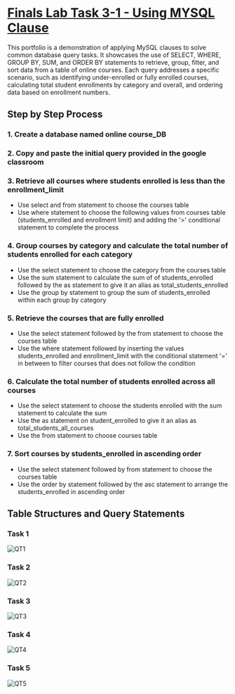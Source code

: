 # [Finals Lab Task 3-1 - Using MYSQL Clause](https://github.com/user-attachments/files/19895050/pangilinan_FinalsLabTask3-1.docx)
This portfolio is a demonstration of applying MySQL clauses to solve common database query tasks. It showcases the use of SELECT, WHERE, GROUP BY, SUM, and ORDER BY statements to retrieve, group, filter, and sort data from a table of online courses. Each query addresses a specific scenario, such as identifying under-enrolled or fully enrolled courses, calculating total student enrollments by category and overall, and ordering data based on enrollment numbers.

## Step by Step Process
### 1. Create a database named online course_DB

### 2. Copy and paste the initial query provided in the google classroom

### 3. Retrieve all courses where students enrolled is less than the enrollment_limit
- Use select and from statement to choose the courses table
- Use where statement to choose the following values from courses table (students_enrolled and enrollment limit) and adding the '>' conditional statement to complete the process
  
### 4. Group courses by category and calculate the total number of students enrolled for each category
- Use the select statement to choose the category from the courses table
- Use the sum statement to calculate the sum of  of students_enrolled followed by the as statement to give it an alias as total_students_enrolled
- Use the group by statement to group the sum of students_enrolled within each group by category
  
### 5. Retrieve the courses that are fully enrolled
- Use the select statement followed by the from statement to choose the courses table
- Use the where statement followed by inserting the values students_enrolled and enrollment_limit with the conditional statement '=' in between to filter courses that does not follow the condition
  
### 6. Calculate the total number of students enrolled across all courses
- Use the select statement to choose the students enrolled with the sum statement to calculate the sum
- Use the as statement on student_enrolled to give it an alias as total_students_all_courses
- Use the from statement to choose courses table
  
### 7. Sort courses by students_enrolled in ascending order
- Use the select statement followed by from statement to choose the courses table
- Use the order by statement followed by the asc statement to arrange the students_enrolled in ascending order

## Table Structures and Query Statements
### Task 1
![QT1](https://github.com/user-attachments/assets/f74da6c0-b283-4a7c-8f8b-50821e18c79d)

### Task 2
![QT2](https://github.com/user-attachments/assets/78cd984f-0b47-4646-8ff8-2cdec6d6c6e0)

### Task 3
![QT3](https://github.com/user-attachments/assets/584bf376-b472-46bb-939a-dd0c33e27beb)

### Task 4
![QT4](https://github.com/user-attachments/assets/47f7b5f5-023b-4ce0-87a0-8596b55be6ed)

### Task 5
![QT5](https://github.com/user-attachments/assets/acb78e5b-903d-4490-a2df-33dc89bfde62)





